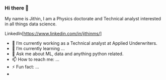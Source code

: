 ### Hi there 👋

My name is Jithin, I am a Physics doctorate and Technical analyst interested in all things data science.

LinkedIn[https://www.linkedin.com/in/jithinms/]

- 🔭 I’m currently working as a Technical analyst at Applied Underwriters.
- 🌱 I’m currently learning ...
- 💬 Ask me about ML, data and anything python related.
- 📫 How to reach me: ...
- ⚡ Fun fact: ...
- 
<!--
**msjithin/msjithin** is a ✨ _special_ ✨ repository because its `README.md` (this file) appears on your GitHub profile.

Here are some ideas to get you started:

- 🔭 I’m currently working on ...
- 🌱 I’m currently learning ...
- 👯 I’m looking to collaborate on ...
- 🤔 I’m looking for help with ...
- 💬 Ask me about ...
- 📫 How to reach me: ...
- 😄 Pronouns: ...
- ⚡ Fun fact: ...
-->
